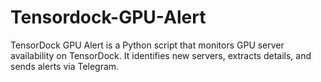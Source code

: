 # Tensordock-GPU-Alert
TensorDock GPU Alert is a Python script that monitors GPU server availability on TensorDock. It identifies new servers, extracts details, and sends alerts via Telegram.
